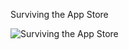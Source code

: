 Surviving the App Store

![Surviving the App Store](https://github.com/amirrajan/survivingtheappstore/blob/master/cover.png?raw=true)
